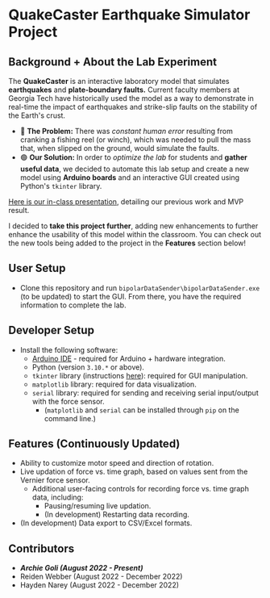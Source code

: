 # QuakeCaster Earthquake Simulator Project
## Background + About the Lab Experiment
The **QuakeCaster** is an interactive laboratory model that simulates **earthquakes** and **plate-boundary faults.** Current faculty members at Georgia Tech have historically used the model as a way to demonstrate in real-time the impact of earthquakes and strike-slip faults on the stability of the Earth's crust. 
- 🔴 **The Problem:** There was *constant human error* resulting from cranking a fishing reel (or winch), which was needed to pull the mass that, when slipped on the ground, would simulate the faults.
- 🟢 **Our Solution:** In order to *optimize the lab* for students and **gather useful data**, we decided to automate this lab setup and create a new model using **Arduino boards** and an interactive GUI created using Python's `tkinter` library.

[Here is our in-class presentation](https://docs.google.com/presentation/d/1PdBOjfu7RH4z4XNIv7g74CdangAlTY7koaaqGK-brsM/edit?usp=sharing), detailing our previous work and MVP result. 

I decided to **take this project further**, adding new enhancements to further enhance the usability of this model within the classroom. You can check out the new tools being added to the project in the **Features** section below!

## User Setup
- Clone this repository and run `bipolarDataSender\bipolarDataSender.exe` (to be updated) to start the GUI. From there, you have the required information to complete the lab.

## Developer Setup
- Install the following software: 
  - [Arduino IDE](https://www.arduino.cc/en/software) - required for Arduino + hardware integration.
  - Python (version `3.10.*` or above).
  - `tkinter` library (instructions [here](https://www.geeksforgeeks.org/how-to-install-tkinter-in-windows/)): required for GUI manipulation.
  - `matplotlib` library: required for data visualization.
  - `serial` library: required for sending and receiving serial input/output with the force sensor.
    - (`matplotlib` and `serial` can be installed through `pip` on the command line.)

## Features (Continuously Updated)
- Ability to customize motor speed and direction of rotation.
- Live updation of force vs. time graph, based on values sent from the Vernier force sensor.
  - Additional user-facing controls for recording force vs. time graph data, including:
    - Pausing/resuming live updation.
    - (In development) Restarting data recording.
- (In development) Data export to CSV/Excel formats.

## Contributors
- ***Archie Goli (August 2022 - Present)***
- Reiden Webber (August 2022 - December 2022)
- Hayden Narey (August 2022 - December 2022)
